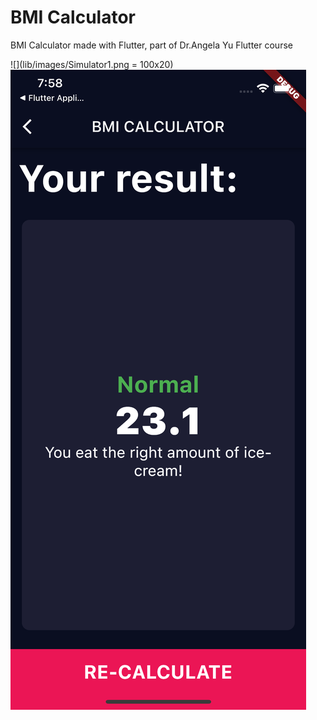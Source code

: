 # BMI Calculator 

BMI Calculator made with Flutter, part of Dr.Angela Yu Flutter course

![](lib/images/Simulator1.png = 100x20)
![](lib/images/Simulator2.png)